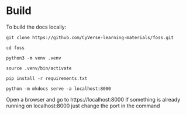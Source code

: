 # Build

To build the docs locally:
```
git clone https://github.com/CyVerse-learning-materials/foss.git

cd foss

python3 -m venv .venv

source .venv/bin/activate

pip install -r requirements.txt

python -m mkdocs serve -a localhost:8000
```
Open a browser and go to https://localhost:8000 If something is already running on localhost:8000 just change the port in the command

